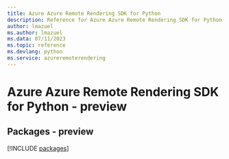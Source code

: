 ```yaml
---
title: Azure Azure Remote Rendering SDK for Python
description: Reference for Azure Azure Remote Rendering SDK for Python
author: lmazuel
ms.author: lmazuel
ms.data: 07/11/2023
ms.topic: reference
ms.devlang: python
ms.service: azureremoterendering
---
```

# Azure Azure Remote Rendering SDK for Python - preview
## Packages - preview
[!INCLUDE [packages](azure-remote-rendering-index.md)]